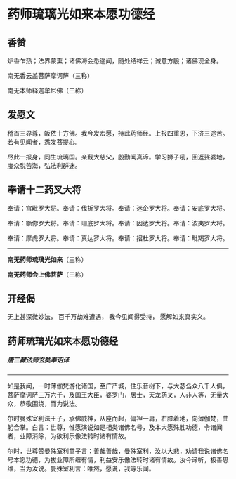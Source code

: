# 药师琉璃光如来本愿功德经

## 香赞

炉香乍热；法界蒙熏；诸佛海会悉遥闻，随处结祥云；诚意方殷；诸佛现全身。

南无香云盖菩萨摩诃萨（三称）

南无本师释迦牟尼佛（三称）

## 发愿文

稽首三界尊，皈依十方佛。我今发宏愿，持此药师经。上报四重恩，下济三途苦。若有见闻者，悉发菩提心。

尽此一报身，同生琉璃国。亲觐大慈父，殷勤闻真谛。学习狮子吼，回返娑婆地，度众脱苦海，弘法利群迷。

## 奉请十二药叉大将

奉请：宫毗罗大将。奉请：伐折罗大将。奉请：迷企罗大将。奉请：安底罗大将。

奉请：额你罗大将。奉请：珊底罗大将。奉请：因达罗大将。奉请：波夷罗大将。

奉请：摩虎罗大将。奉请：真达罗大将。奉请：招杜罗大将。奉请：毗羯罗大将。

---

**南无药师琉璃光如来**（三称）

**南无药师会上佛菩萨**（三称）

## 开经偈

无上甚深微妙法，
百千万劫难遭遇，
我今见闻得受持，
愿解如来真实义。

## 药师琉璃光如来本愿功德经

##### 唐三藏法师玄奘奉诏译

---

​		如是我闻，一时薄伽梵游化诸国，至广严城，住乐音树下，与大苾刍众八千人俱，菩萨摩诃萨三万六千，及国王大臣，婆罗门，居士，天龙药叉，人非人等，无量大众，恭敬围绕，而为说法。

​		尔时曼殊室利法王子，承佛威神，从座而起，偏袒一肩，右膝着地，向薄伽梵，曲躬合掌。白言：世尊，惟愿演说如是相类诸佛名号，及本大愿殊胜功德，令诸闻者，业障消除，为欲利乐像法转时诸有情故。

​		尔时，世尊赞曼殊室利童子言：善哉善哉，曼殊室利，汝以大悲，劝请我说诸佛名号本愿功德，为拔业障所缠有情，利益安乐像法转时诸有情故。汝今谛听，极善思维，当为汝说。曼殊室利言：唯然，愿说，我等乐闻。